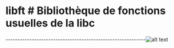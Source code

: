 # libft # Bibliothèque de fonctions usuelles de la libc
-----------------------------------------------------------![alt text][logo]

[logo]: http://www.cfa-stephenson.fr/sites/default/files/images/%C3%A9cole%2042%20logo.png "Logo42"
